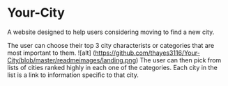 # Your-City
A website designed to help users considering moving to find a new city.

The user can choose their top 3 city characterists or categories that are most important to them. 
![alt] (https://github.com/thayes3116/Your-City/blob/master/readmeimages/landing.png)
The user can then pick from lists of cities ranked highly in each one of the categories.
Each city in the list is a link to information specific to that city.
